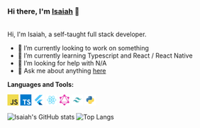 ### Hi there, I'm [Isaiah](https://isaiah-hamilton.com) 👋
<br />
Hi, I'm Isaiah, a self-taught full stack developer.

- 🔭 I’m currently looking to work on something
- 🌱 I’m currently learning Typescript and React / React Native
- 🤔 I’m looking for help with N/A
- 💬 Ask me about anything [here](https://github.com/Isaiah-Hamilton/Isaiah-Hamilton/issues)

**Languages and Tools:**  

<code><img height="25" src="https://raw.githubusercontent.com/github/explore/80688e429a7d4ef2fca1e82350fe8e3517d3494d/topics/javascript/javascript.png"></code>
<code><img height="25" src="https://raw.githubusercontent.com/github/explore/80688e429a7d4ef2fca1e82350fe8e3517d3494d/topics/typescript/typescript.png"></code>
<code><img height="25" src="https://raw.githubusercontent.com/github/explore/80688e429a7d4ef2fca1e82350fe8e3517d3494d/topics/flutter/flutter.png"></code>
<code><img height="25" src="https://raw.githubusercontent.com/github/explore/80688e429a7d4ef2fca1e82350fe8e3517d3494d/topics/react/react.png"></code>
<code><img height="25" src="https://raw.githubusercontent.com/github/explore/80688e429a7d4ef2fca1e82350fe8e3517d3494d/topics/graphql/graphql.png"></code>
<code><img height="25" src="https://raw.githubusercontent.com/github/explore/80688e429a7d4ef2fca1e82350fe8e3517d3494d/topics/tailwind/tailwind.png"></code>
<code><img height="25" src="https://raw.githubusercontent.com/github/explore/80688e429a7d4ef2fca1e82350fe8e3517d3494d/topics/python/python.png"></code>

![Isaiah's GitHub stats](https://github-readme-stats.vercel.app/api?username=Isaiah-Hamilton&theme=tokyonight&show_icons=true)
![Top Langs](https://github-readme-stats.vercel.app/api/top-langs/?username=Isaiah-Hamilton&layout=compact&theme=tokyonight)
